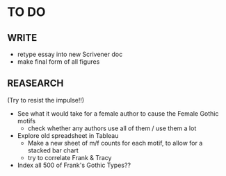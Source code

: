 # TO DO

## WRITE

* retype essay into new Scrivener doc
* make final form of all figures

## REASEARCH

(Try to resist the impulse!!)

* See what it would take for a female author to cause the Female Gothic motifs
    * check whether any authors use all of them / use them a lot
* Explore old spreadsheet in Tableau
    * Make a new sheet of m/f counts for each motif, to allow for a stacked bar chart
    * try to correlate Frank & Tracy
* Index all 500 of Frank's Gothic Types??
